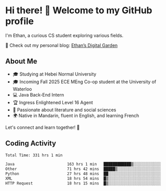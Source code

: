 # Hi there! 👋 Welcome to my GitHub profile  

I'm Ethan, a curious CS student exploring various fields.  

📌 Check out my personal blog: [Ethan’s Digital Garden](https://fortii2.github.io/)  

## About Me  
- 🎓 Studying at Hebei Normal University  
- 🎓 Incoming Fall 2025 ECE MEng Co-op student at the University of Waterloo  
- 💻 Java Back-End Intern  
- 🏆 Ingress Enlightened Level 16 Agent  
- 📖 Passionate about literature and social sciences  
- 🌍 Native in Mandarin, fluent in English, and learning French  

Let's connect and learn together! 🚀  

## Coding Activity
<!--START_SECTION:waka-->

```txt
Total Time: 331 hrs 1 min

Java                       163 hrs 1 min   ████████████▒░░░░░░░░░░░░   49.25 %
Other                      71 hrs 42 mins  █████▒░░░░░░░░░░░░░░░░░░░   21.66 %
Python                     27 hrs 48 mins  ██░░░░░░░░░░░░░░░░░░░░░░░   08.40 %
XML                        18 hrs 54 mins  █▒░░░░░░░░░░░░░░░░░░░░░░░   05.71 %
HTTP Request               18 hrs 15 mins  █▒░░░░░░░░░░░░░░░░░░░░░░░   05.51 %
```

<!--END_SECTION:waka-->
